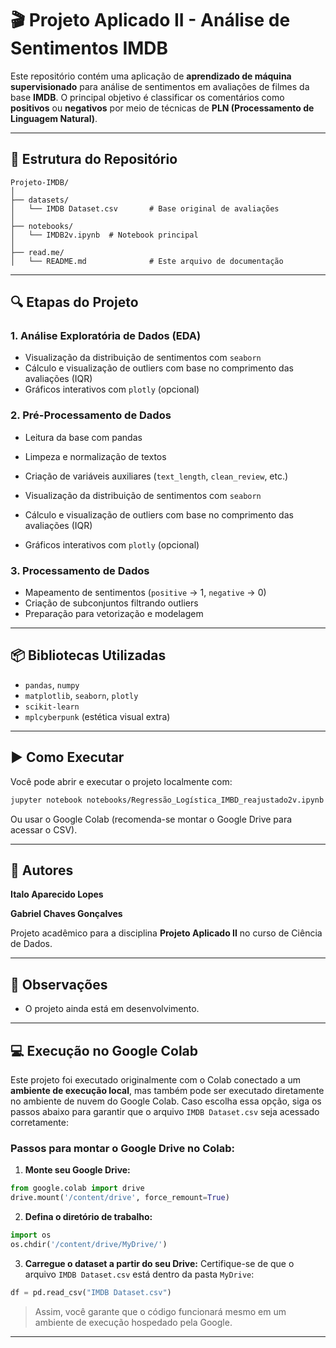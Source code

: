 # 🎬 Projeto Aplicado II - Análise de Sentimentos IMDB

Este repositório contém uma aplicação de **aprendizado de máquina supervisionado** para análise de sentimentos em avaliações de filmes da base **IMDB**. O principal objetivo é classificar os comentários como **positivos** ou **negativos** por meio de técnicas de **PLN (Processamento de Linguagem Natural)**.

---

## 📁 Estrutura do Repositório

```
Projeto-IMDB/
│
├── datasets/                  
│   └── IMDB Dataset.csv       # Base original de avaliações
│
├── notebooks/                 
│   └── IMDB2v.ipynb  # Notebook principal
│
├── read.me/                   
│   └── README.md              # Este arquivo de documentação
```

---

## 🔍 Etapas do Projeto

### 1. Análise Exploratória de Dados (EDA)
- Visualização da distribuição de sentimentos com `seaborn`
- Cálculo e visualização de outliers com base no comprimento das avaliações (IQR)
- Gráficos interativos com `plotly` (opcional)

### 2. Pré-Processamento de Dados
- Leitura da base com pandas
- Limpeza e normalização de textos
- Criação de variáveis auxiliares (`text_length`, `clean_review`, etc.)


- Visualização da distribuição de sentimentos com `seaborn`
- Cálculo e visualização de outliers com base no comprimento das avaliações (IQR)
- Gráficos interativos com `plotly` (opcional)

### 3. Processamento de Dados
- Mapeamento de sentimentos (`positive` → 1, `negative` → 0)
- Criação de subconjuntos filtrando outliers
- Preparação para vetorização e modelagem

---

## 📦 Bibliotecas Utilizadas

- `pandas`, `numpy`
- `matplotlib`, `seaborn`, `plotly`
- `scikit-learn`
- `mplcyberpunk` (estética visual extra)

---

## ▶️ Como Executar

Você pode abrir e executar o projeto localmente com:

```bash
jupyter notebook notebooks/Regressão_Logística_IMBD_reajustado2v.ipynb
```

Ou usar o Google Colab (recomenda-se montar o Google Drive para acessar o CSV).

---

## 👤 Autores

**Italo Aparecido Lopes**


**Gabriel Chaves Gonçalves** 


Projeto acadêmico para a disciplina **Projeto Aplicado II** no curso de Ciência de Dados.

---

## 📌 Observações

- O projeto ainda está em desenvolvimento.


---

## 💻 Execução no Google Colab

Este projeto foi executado originalmente com o Colab conectado a um **ambiente de execução local**, mas também pode ser executado diretamente no ambiente de nuvem do Google Colab. Caso escolha essa opção, siga os passos abaixo para garantir que o arquivo `IMDB Dataset.csv` seja acessado corretamente:

### Passos para montar o Google Drive no Colab:

1. **Monte seu Google Drive:**
```python
from google.colab import drive
drive.mount('/content/drive', force_remount=True)
```

2. **Defina o diretório de trabalho:**
```python
import os
os.chdir('/content/drive/MyDrive/')
```

3. **Carregue o dataset a partir do seu Drive:**
Certifique-se de que o arquivo `IMDB Dataset.csv` está dentro da pasta `MyDrive`:
```python
df = pd.read_csv("IMDB Dataset.csv")
```

> Assim, você garante que o código funcionará mesmo em um ambiente de execução hospedado pela Google.

---

